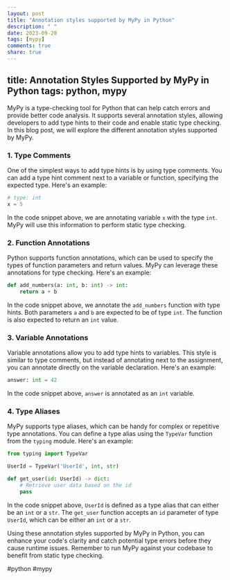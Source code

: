 ```yaml
---
layout: post
title: "Annotation styles supported by MyPy in Python"
description: " "
date: 2023-09-20
tags: [mypy]
comments: true
share: true
---
```

title: Annotation Styles Supported by MyPy in Python
tags: python, mypy
---

MyPy is a type-checking tool for Python that can help catch errors and provide better code analysis. It supports several annotation styles, allowing developers to add type hints to their code and enable static type checking. In this blog post, we will explore the different annotation styles supported by MyPy.

### 1. Type Comments

One of the simplest ways to add type hints is by using type comments. You can add a type hint comment next to a variable or function, specifying the expected type. Here's an example:

```python
# type: int
x = 5
```

In the code snippet above, we are annotating variable `x` with the type `int`. MyPy will use this information to perform static type checking.

### 2. Function Annotations

Python supports function annotations, which can be used to specify the types of function parameters and return values. MyPy can leverage these annotations for type checking. Here's an example:

```python
def add_numbers(a: int, b: int) -> int:
    return a + b
```

In the code snippet above, we annotate the `add_numbers` function with type hints. Both parameters `a` and `b` are expected to be of type `int`. The function is also expected to return an `int` value.

### 3. Variable Annotations

Variable annotations allow you to add type hints to variables. This style is similar to type comments, but instead of annotating next to the assignment, you can annotate directly on the variable declaration. Here's an example:

```python
answer: int = 42
```

In the code snippet above, `answer` is annotated as an `int` variable.

### 4. Type Aliases

MyPy supports type aliases, which can be handy for complex or repetitive type annotations. You can define a type alias using the `TypeVar` function from the `typing` module. Here's an example:

```python
from typing import TypeVar

UserId = TypeVar('UserId', int, str)

def get_user(id: UserId) -> dict:
    # Retrieve user data based on the id
    pass
```

In the code snippet above, `UserId` is defined as a type alias that can either be an `int` or a `str`. The `get_user` function accepts an `id` parameter of type `UserId`, which can be either an `int` or a `str`.

Using these annotation styles supported by MyPy in Python, you can enhance your code's clarity and catch potential type errors before they cause runtime issues. Remember to run MyPy against your codebase to benefit from static type checking.

#python #mypy